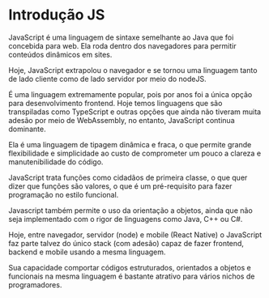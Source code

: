 # Introdução JS

JavaScript é uma linguagem de sintaxe semelhante ao Java que foi concebida para web. Ela roda dentro dos navegadores para permitir conteúdos dinâmicos em sites.

Hoje, JavaScript extrapolou o navegador e se tornou uma linguagem tanto de lado cliente como de lado servidor por meio do nodeJS.

É uma linguagem extremamente popular, pois por anos foi a única opção para desenvolvimento frontend. Hoje temos linguagens que são transpiladas como TypeScript e outras opções que ainda não tiveram muita adesão por meio de WebAssembly, no entanto, JavaScript continua dominante.

Ela é uma linguagem de tipagem dinâmica e fraca, o que permite grande flexibilidade e simplicidade ao custo de comprometer um pouco a clareza e manutenibilidade do código.

JavaScript trata funções como cidadãos de primeira classe, o que quer dizer que funções são valores, o que é um pré-requisito para fazer programação no estilo funcional.

Javascript também permite o uso da orientação a objetos, ainda que não seja implementado com o rigor de linguagens como Java, C++ ou C#.

Hoje, entre navegador, servidor (node) e mobile (React Native) o JavaScript faz parte talvez do único stack (com adesão) capaz de fazer frontend, backend e mobile usando a mesma linguagem.

Sua capacidade comportar códigos estruturados, orientados a objetos e funcionais na mesma linguagem é bastante atrativo para vários nichos de programadores.
